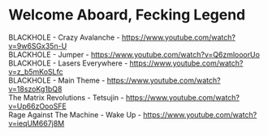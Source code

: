 Welcome Aboard, Fecking Legend
===

BLACKHOLE - Crazy Avalanche - https://www.youtube.com/watch?v=9w6SGx35n-U     
BLACKHOLE - Jumper - https://www.youtube.com/watch?v=Q6zmlooorUo        
BLACKHOLE - Lasers Everywhere - https://www.youtube.com/watch?v=z_b5mKoSLfc     
BLACKHOLE - Main Theme - https://www.youtube.com/watch?v=18szoKg1bQ8      
The Matrix Revolutions - Tetsujin - https://www.youtube.com/watch?v=Up66zOooSFE             
Rage Against The Machine - Wake Up - https://www.youtube.com/watch?v=ieqUM667j8M        